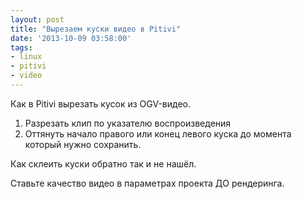 ```yaml
---
layout: post
title: "Вырезаем куски видео в Pitivi"
date: '2013-10-09 03:58:00'
tags:
- linux
- pitivi
- video
---
```


Как в Pitivi вырезать кусок из OGV-видео.

1. Разрезать клип по указателю воспроизведения
2. Оттянуть начало правого или конец левого куска до момента который нужно сохранить.

Как склеить куски обратно так и не нашёл.

Ставьте качество видео в параметрах проекта ДО рендеринга.
